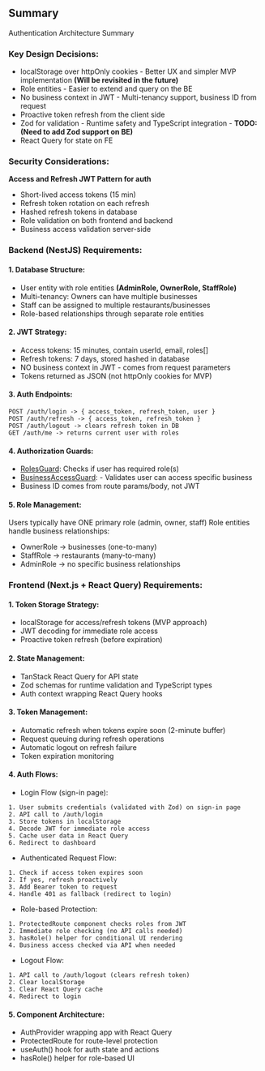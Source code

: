 ## Summary

Authentication Architecture Summary

### Key Design Decisions:

- localStorage over httpOnly cookies - Better UX and simpler MVP implementation **(Will be revisited in the future)**
- Role entities - Easier to extend and query on the BE
- No business context in JWT - Multi-tenancy support, business ID from request
- Proactive token refresh from the client side
- Zod for validation - Runtime safety and TypeScript integration - **TODO: (Need to add Zod support on BE)**
- React Query for state on FE

### Security Considerations:

**Access and Refresh JWT Pattern for auth**

- Short-lived access tokens (15 min)
- Refresh token rotation on each refresh
- Hashed refresh tokens in database
- Role validation on both frontend and backend
- Business access validation server-side

### Backend (NestJS) Requirements:

#### 1. Database Structure:

- User entity with role entities **(AdminRole, OwnerRole, StaffRole)**
- Multi-tenancy: Owners can have multiple businesses
- Staff can be assigned to multiple restaurants/businesses
- Role-based relationships through separate role entities

#### 2. JWT Strategy:

- Access tokens: 15 minutes, contain userId, email, roles[]
- Refresh tokens: 7 days, stored hashed in database
- NO business context in JWT - comes from request parameters
- Tokens returned as JSON (not httpOnly cookies for MVP)

#### 3. Auth Endpoints:

```
POST /auth/login -> { access_token, refresh_token, user }
POST /auth/refresh -> { access_token, refresh_token }
POST /auth/logout -> clears refresh token in DB
GET /auth/me -> returns current user with roles
```

#### 4. Authorization Guards:

- [RolesGuard](../src/auth/guards/roles.guard.ts): Checks if user has required role(s)
- [BusinessAccessGuard](../src/auth/guards/business-access.guard.ts.guard.ts): - Validates user can access specific business
- Business ID comes from route params/body, not JWT

#### 5. Role Management:

<p>Users typically have ONE primary role (admin, owner, staff)
Role entities handle business relationships:</p>

- OwnerRole → businesses (one-to-many)
- StaffRole → restaurants (many-to-many)
- AdminRole → no specific business relationships

### Frontend (Next.js + React Query) Requirements:

#### 1. Token Storage Strategy:

- localStorage for access/refresh tokens (MVP approach)
- JWT decoding for immediate role access
- Proactive token refresh (before expiration)

#### 2. State Management:

- TanStack React Query for API state
- Zod schemas for runtime validation and TypeScript types
- Auth context wrapping React Query hooks

#### 3. Token Management:

- Automatic refresh when tokens expire soon (2-minute buffer)
- Request queuing during refresh operations
- Automatic logout on refresh failure
- Token expiration monitoring

#### 4. Auth Flows:

- Login Flow (sign-in page):

```
1. User submits credentials (validated with Zod) on sign-in page
2. API call to /auth/login
3. Store tokens in localStorage
4. Decode JWT for immediate role access
5. Cache user data in React Query
6. Redirect to dashboard
```

- Authenticated Request Flow:

```
1. Check if access token expires soon
2. If yes, refresh proactively
3. Add Bearer token to request
4. Handle 401 as fallback (redirect to login)
```

- Role-based Protection:

```
1. ProtectedRoute component checks roles from JWT
2. Immediate role checking (no API calls needed)
3. hasRole() helper for conditional UI rendering
4. Business access checked via API when needed
```

- Logout Flow:

```
1. API call to /auth/logout (clears refresh token)
2. Clear localStorage
3. Clear React Query cache
4. Redirect to login
```

#### 5. Component Architecture:

- AuthProvider wrapping app with React Query
- ProtectedRoute for route-level protection
- useAuth() hook for auth state and actions
- hasRole() helper for role-based UI
